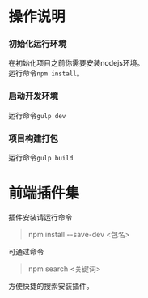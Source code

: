 # 操作说明

### 初始化运行环境
在初始化项目之前你需要安装nodejs环境。   
运行命令`npm install`。

### 启动开发环境
运行命令`gulp dev`

### 项目构建打包
运行命令`gulp build`

# 前端插件集
插件安装请运行命令
>npm install --save-dev <包名>

可通过命令
>npm search <关键词>

方便快捷的搜索安装插件。